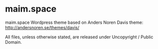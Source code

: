 # maim.space
maim.space Wordpress theme based on Anders Noren Davis theme: http://andersnoren.se/themes/davis/

All files, unless otherwise stated, are released under Uncopyright / Public Domain.
